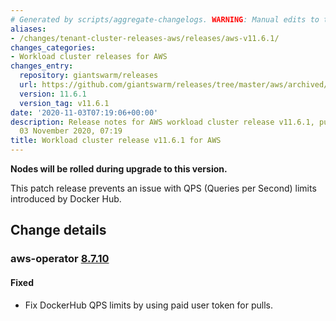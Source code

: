 ```yaml
---
# Generated by scripts/aggregate-changelogs. WARNING: Manual edits to this files will be overwritten.
aliases:
- /changes/tenant-cluster-releases-aws/releases/aws-v11.6.1/
changes_categories:
- Workload cluster releases for AWS
changes_entry:
  repository: giantswarm/releases
  url: https://github.com/giantswarm/releases/tree/master/aws/archived/v11.6.1
  version: 11.6.1
  version_tag: v11.6.1
date: '2020-11-03T07:19:06+00:00'
description: Release notes for AWS workload cluster release v11.6.1, published on
  03 November 2020, 07:19
title: Workload cluster release v11.6.1 for AWS
---
```


**Nodes will be rolled during upgrade to this version.**

This patch release prevents an issue with QPS (Queries per Second) limits introduced by Docker Hub.

## Change details


### aws-operator [8.7.10](https://github.com/giantswarm/aws-operator/releases/tag/v8.7.10)

#### Fixed
- Fix DockerHub QPS limits by using paid user token for pulls.
